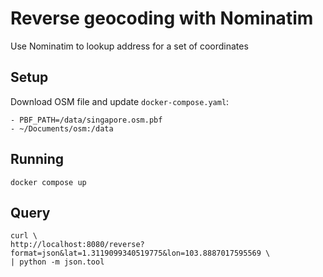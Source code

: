 # Reverse geocoding with Nominatim

Use Nominatim to lookup address for a set of coordinates

## Setup

Download OSM file and update `docker-compose.yaml`:

```
- PBF_PATH=/data/singapore.osm.pbf
- ~/Documents/osm:/data
```

## Running

```
docker compose up
```

## Query

```
curl \
http://localhost:8080/reverse?format=json&lat=1.3119099340519775&lon=103.8887017595569 \
| python -m json.tool
```